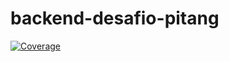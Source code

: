 # backend-desafio-pitang

[![Coverage](https://sonarcloud.io/api/project_badges/measure?project=klauss-m_backend-desafio-pitang&metric=coverage)](https://sonarcloud.io/summary/new_code?id=klauss-m_backend-desafio-pitang)
